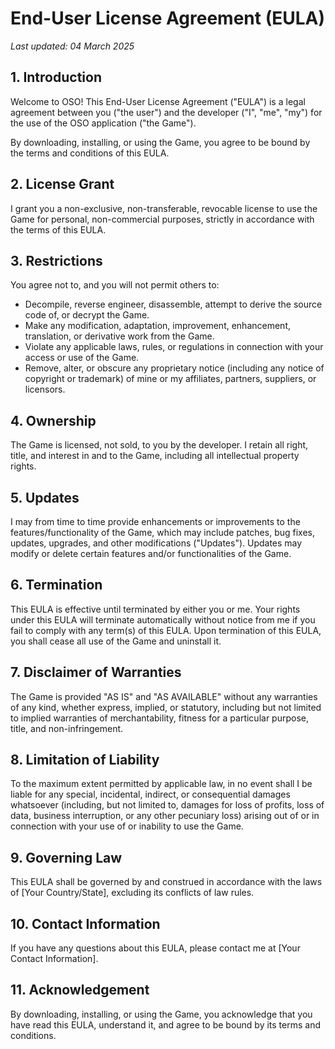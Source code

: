 # End-User License Agreement (EULA)

_Last updated: 04 March 2025_

## 1. Introduction
Welcome to OSO! This End-User License Agreement ("EULA") is a legal agreement between you ("the user") and the developer ("I", "me", "my") for the use of the OSO application ("the Game").

By downloading, installing, or using the Game, you agree to be bound by the terms and conditions of this EULA.

## 2. License Grant
I grant you a non-exclusive, non-transferable, revocable license to use the Game for personal, non-commercial purposes, strictly in accordance with the terms of this EULA.

## 3. Restrictions
You agree not to, and you will not permit others to:
- Decompile, reverse engineer, disassemble, attempt to derive the source code of, or decrypt the Game.
- Make any modification, adaptation, improvement, enhancement, translation, or derivative work from the Game.
- Violate any applicable laws, rules, or regulations in connection with your access or use of the Game.
- Remove, alter, or obscure any proprietary notice (including any notice of copyright or trademark) of mine or my affiliates, partners, suppliers, or licensors.

## 4. Ownership
The Game is licensed, not sold, to you by the developer. I retain all right, title, and interest in and to the Game, including all intellectual property rights.

## 5. Updates
I may from time to time provide enhancements or improvements to the features/functionality of the Game, which may include patches, bug fixes, updates, upgrades, and other modifications ("Updates"). Updates may modify or delete certain features and/or functionalities of the Game.

## 6. Termination
This EULA is effective until terminated by either you or me. Your rights under this EULA will terminate automatically without notice from me if you fail to comply with any term(s) of this EULA. Upon termination of this EULA, you shall cease all use of the Game and uninstall it.

## 7. Disclaimer of Warranties
The Game is provided "AS IS" and "AS AVAILABLE" without any warranties of any kind, whether express, implied, or statutory, including but not limited to implied warranties of merchantability, fitness for a particular purpose, title, and non-infringement.

## 8. Limitation of Liability
To the maximum extent permitted by applicable law, in no event shall I be liable for any special, incidental, indirect, or consequential damages whatsoever (including, but not limited to, damages for loss of profits, loss of data, business interruption, or any other pecuniary loss) arising out of or in connection with your use of or inability to use the Game.

## 9. Governing Law
This EULA shall be governed by and construed in accordance with the laws of [Your Country/State], excluding its conflicts of law rules.

## 10. Contact Information
If you have any questions about this EULA, please contact me at [Your Contact Information].

## 11. Acknowledgement
By downloading, installing, or using the Game, you acknowledge that you have read this EULA, understand it, and agree to be bound by its terms and conditions.
